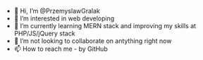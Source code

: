 - 👋 Hi, I’m @PrzemyslawGralak
- 👀 I’m interested in web developing
- 🌱 I’m currently learning MERN stack and improving my skills at PHP/JS/jQuery stack
- 💞️ I’m not looking to collaborate on antything right now
- 📫 How to reach me - by GitHub

<!---
PrzemyslawGralak/PrzemyslawGralak is a ✨ special ✨ repository because its `README.md` (this file) appears on your GitHub profile.
You can click the Preview link to take a look at your changes.
--->
